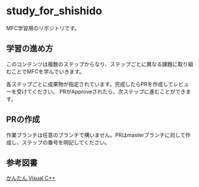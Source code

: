 # study_for_shishido
MFC学習用のリポジトリです。

## 学習の進め方
このコンテンツは複数のステップからなり、ステップごとに異なる課題に取り組むことでMFCを学んでいきます。

各ステップごとに成果物が指定されています。完成したらPRを作成してレビューを受けてください。
PRがApproveされたら、次ステップに進むことができます。

## PRの作成
作業ブランチは任意のブランチで構いません。PRはmasterブランチに対して作成し、ステップの番号を明記してください。

## 参考図書
[かんたん Visual C++](https://gihyo.jp/book/2017/978-4-7741-9259-8 "")
